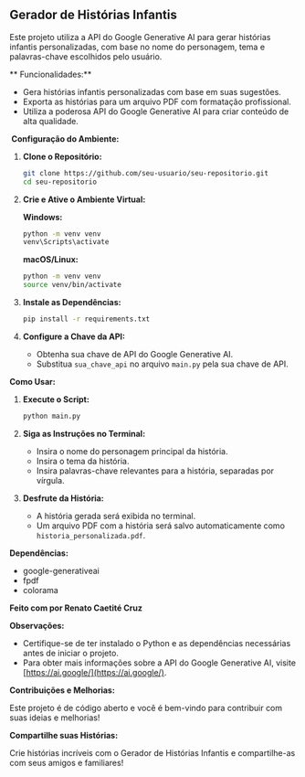 ## Gerador de Histórias Infantis

Este projeto utiliza a API do Google Generative AI para gerar histórias infantis personalizadas, com base no nome do personagem, tema e palavras-chave escolhidos pelo usuário.

** Funcionalidades:**

* Gera histórias infantis personalizadas com base em suas sugestões.
* Exporta as histórias para um arquivo PDF com formatação profissional.
* Utiliza a poderosa API do Google Generative AI para criar conteúdo de alta qualidade.

**️ Configuração do Ambiente:**

1. **Clone o Repositório:**

   ```bash
   git clone https://github.com/seu-usuario/seu-repositorio.git
   cd seu-repositorio
   ```

2. **Crie e Ative o Ambiente Virtual:**

   **Windows:**

   ```bash
   python -m venv venv
   venv\Scripts\activate
   ```

   **macOS/Linux:**

   ```bash
   python -m venv venv
   source venv/bin/activate
   ```

3. **Instale as Dependências:**

   ```bash
   pip install -r requirements.txt
   ```

4. **Configure a Chave da API:**

   * Obtenha sua chave de API do Google Generative AI.
   * Substitua `sua_chave_api` no arquivo `main.py` pela sua chave de API.

**Como Usar:**

1. **Execute o Script:**

   ```bash
   python main.py
   ```

2. **Siga as Instruções no Terminal:**

   * Insira o nome do personagem principal da história.
   * Insira o tema da história.
   * Insira palavras-chave relevantes para a história, separadas por vírgula.

3. **Desfrute da História:**

   * A história gerada será exibida no terminal.
   * Um arquivo PDF com a história será salvo automaticamente como `historia_personalizada.pdf`.

**Dependências:**

* google-generativeai
* fpdf
* colorama

**Feito com por Renato Caetité Cruz**

**Observações:**

* Certifique-se de ter instalado o Python e as dependências necessárias antes de iniciar o projeto.
* Para obter mais informações sobre a API do Google Generative AI, visite [https://ai.google/](https://ai.google/).

**Contribuições e Melhorias:**

Este projeto é de código aberto e você é bem-vindo para contribuir com suas ideias e melhorias!

**Compartilhe suas Histórias:**

Crie histórias incríveis com o Gerador de Histórias Infantis e compartilhe-as com seus amigos e familiares!
